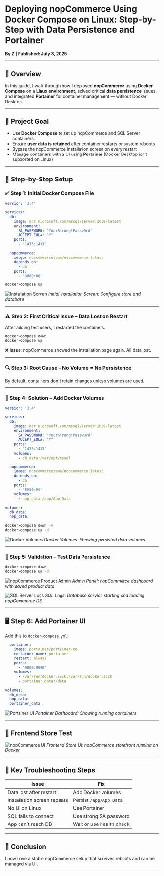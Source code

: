 
# Deploying nopCommerce Using Docker Compose on Linux: Step-by-Step with Data Persistence and Portainer

**By Z | Published: July 3, 2025**

---

## 🧭 Overview

In this guide, I walk through how I deployed **nopCommerce** using **Docker Compose** on a **Linux environment**, solved critical **data persistence** issues, and integrated **Portainer** for container management — without Docker Desktop.

---

## 🎯 Project Goal

- Use **Docker Compose** to set up nopCommerce and SQL Server containers
- Ensure **user data is retained** after container restarts or system reboots
- Bypass the nopCommerce installation screen on every restart
- Manage containers with a UI using **Portainer** (Docker Desktop isn’t supported on Linux)

---

## 🧱 Step-by-Step Setup

### ✅ Step 1: Initial Docker Compose File

```yaml
version: '3.4'

services:
  db:
    image: mcr.microsoft.com/mssql/server:2019-latest
    environment:
      SA_PASSWORD: "YourStrong!Passw0rd"
      ACCEPT_EULA: "Y"
    ports:
      - "1433:1433"

  nopcommerce:
    image: nopcommerceteam/nopcommerce:latest
    depends_on:
      - db
    ports:
      - "8080:80"
```

```bash
docker-compose up
```

![Installation Screen](sandbox:/mnt/data/Installation.jpg)
*Initial Installation Screen: Configure store and database*

---

### ⚠️ Step 2: First Critical Issue – Data Lost on Restart

After adding test users, I restarted the containers.

```bash
docker-compose down
docker-compose up
```

❌ **Issue**: nopCommerce showed the installation page again. All data lost.

---

### 🔍 Step 3: Root Cause – No Volume = No Persistence

By default, containers don't retain changes unless volumes are used.

---

### 💾 Step 4: Solution – Add Docker Volumes

```yaml
version: '3.4'

services:
  db:
    image: mcr.microsoft.com/mssql/server:2019-latest
    environment:
      SA_PASSWORD: "YourStrong!Passw0rd"
      ACCEPT_EULA: "Y"
    ports:
      - "1433:1433"
    volumes:
      - db_data:/var/opt/mssql

  nopcommerce:
    image: nopcommerceteam/nopcommerce:latest
    depends_on:
      - db
    ports:
      - "8080:80"
    volumes:
      - nop_data:/app/App_Data

volumes:
  db_data:
  nop_data:
```

```bash
docker-compose down -v
docker-compose up -d
```

![Docker Volumes](sandbox:/mnt/data/volumes.png)
*Docker Volumes: Showing persisted data volumes*

---

### 🔁 Step 5: Validation – Test Data Persistence

```bash
docker-compose down
docker-compose up -d
```

![nopCommerce Product Admin](sandbox:/mnt/data/adminPanel.png)
*Admin Panel: nopCommerce dashboard with saved product data*

![SQL Server Logs](sandbox:/mnt/data/logs.png)
*SQL Logs: Database service starting and loading nopCommerce DB*

---

## 🖥️ Step 6: Add Portainer UI

Add this to `docker-compose.yml`:

```yaml
  portainer:
    image: portainer/portainer-ce
    container_name: portainer
    restart: always
    ports:
      - "9000:9000"
    volumes:
      - /var/run/docker.sock:/var/run/docker.sock
      - portainer_data:/data

volumes:
  db_data:
  nop_data:
  portainer_data:
```

![Portainer UI](sandbox:/mnt/data/portainerUI.png)
*Portainer Dashboard: Showing running containers*

---

## 🧪 Frontend Store Test

![nopCommerce UI](sandbox:/mnt/data/UI.png)
*Frontend Store UI: nopCommerce storefront running on Docker*

---

## 🧠 Key Troubleshooting Steps

| Issue | Fix |
|-------|-----|
| Data lost after restart | Add Docker volumes |
| Installation screen repeats | Persist `/app/App_Data` |
| No UI on Linux | Use Portainer |
| SQL fails to connect | Use strong SA password |
| App can’t reach DB | Wait or use health check |

---

## 🏁 Conclusion

I now have a stable nopCommerce setup that survives reboots and can be managed via UI.

---
